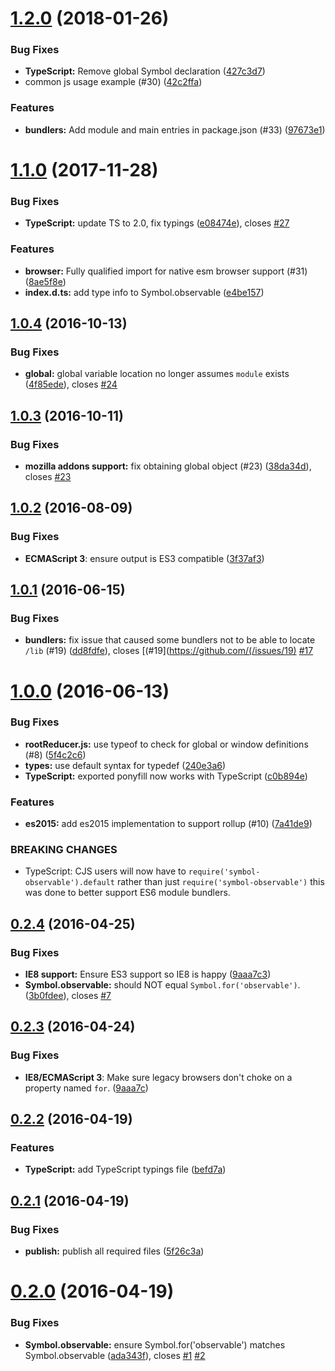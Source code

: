 <a name="1.2.0"></a>
# [1.2.0](https://github.com/blesh/symbol-observable/compare/1.1.0...v1.2.0) (2018-01-26)


### Bug Fixes

* **TypeScript:** Remove global Symbol declaration ([427c3d7](https://github.com/blesh/symbol-observable/commit/427c3d7))
* common js usage example (#30) ([42c2ffa](https://github.com/blesh/symbol-observable/commit/42c2ffa))


### Features

* **bundlers:** Add module and main entries in package.json (#33) ([97673e1](https://github.com/blesh/symbol-observable/commit/97673e1))



<a name="1.1.0"></a>
# [1.1.0](https://github.com/blesh/symbol-observable/compare/1.0.4...v1.1.0) (2017-11-28)


### Bug Fixes

* **TypeScript:** update TS to 2.0, fix typings ([e08474e](https://github.com/blesh/symbol-observable/commit/e08474e)), closes [#27](https://github.com/blesh/symbol-observable/issues/27)


### Features

* **browser:** Fully qualified import for native esm browser support (#31) ([8ae5f8e](https://github.com/blesh/symbol-observable/commit/8ae5f8e))
* **index.d.ts:** add type info to Symbol.observable ([e4be157](https://github.com/blesh/symbol-observable/commit/e4be157))



<a name="1.0.4"></a>
## [1.0.4](https://github.com/blesh/symbol-observable/compare/1.0.3...v1.0.4) (2016-10-13)


### Bug Fixes

* **global:** global variable location no longer assumes `module` exists ([4f85ede](https://github.com/blesh/symbol-observable/commit/4f85ede)), closes [#24](https://github.com/blesh/symbol-observable/issues/24)



<a name="1.0.3"></a>
## [1.0.3](https://github.com/blesh/symbol-observable/compare/1.0.2...v1.0.3) (2016-10-11)


### Bug Fixes

* **mozilla addons support:** fix obtaining global object (#23) ([38da34d](https://github.com/blesh/symbol-observable/commit/38da34d)), closes [#23](https://github.com/blesh/symbol-observable/issues/23)



<a name="1.0.2"></a>
## [1.0.2](https://github.com/blesh/symbol-observable/compare/1.0.1...v1.0.2) (2016-08-09)

### Bug Fixes

* **ECMAScript 3**: ensure output is ES3 compatible ([3f37af3](https://github.com/blesh/symbol-observable/commit/3f37af3))



<a name="1.0.1"></a>
## [1.0.1](https://github.com/blesh/symbol-observable/compare/1.0.0...v1.0.1) (2016-06-15)


### Bug Fixes

* **bundlers:** fix issue that caused some bundlers not to be able to locate `/lib` (#19) ([dd8fdfe](https://github.com/blesh/symbol-observable/commit/dd8fdfe)), closes [(#19](https://github.com/(/issues/19) [#17](https://github.com/blesh/symbol-observable/issues/17)



<a name="1.0.0"></a>
# [1.0.0](https://github.com/blesh/symbol-observable/compare/0.2.4...v1.0.0) (2016-06-13)


### Bug Fixes

* **rootReducer.js:** use typeof to check for global or window definitions (#8) ([5f4c2c6](https://github.com/blesh/symbol-observable/commit/5f4c2c6))
* **types:** use default syntax for typedef ([240e3a6](https://github.com/blesh/symbol-observable/commit/240e3a6))
* **TypeScript:** exported ponyfill now works with TypeScript ([c0b894e](https://github.com/blesh/symbol-observable/commit/c0b894e))

### Features

* **es2015:** add es2015 implementation to support rollup (#10) ([7a41de9](https://github.com/blesh/symbol-observable/commit/7a41de9))


### BREAKING CHANGES

* TypeScript: CJS users will now have to `require('symbol-observable').default` rather than just `require('symbol-observable')` this was done to better support ES6 module bundlers.



<a name="0.2.4"></a>
## [0.2.4](https://github.com/blesh/symbol-observable/compare/0.2.2...v0.2.4) (2016-04-25)


### Bug Fixes

* **IE8 support:** Ensure ES3 support so IE8 is happy ([9aaa7c3](https://github.com/blesh/symbol-observable/commit/9aaa7c3))
* **Symbol.observable:** should NOT equal `Symbol.for('observable')`. ([3b0fdee](https://github.com/blesh/symbol-observable/commit/3b0fdee)), closes [#7](https://github.com/blesh/symbol-observable/issues/7)



<a name="0.2.3"></a>
## [0.2.3](https://github.com/blesh/symbol-observable/compare/0.2.3...v0.2.3) (2016-04-24)

### Bug Fixes

- **IE8/ECMAScript 3**: Make sure legacy browsers don't choke on a property named `for`. ([9aaa7c](https://github.com/blesh/symbol-observable/9aaa7c))


<a name="0.2.2"></a>
## [0.2.2](https://github.com/sindresorhus/symbol-observable/compare/0.2.1...v0.2.2) (2016-04-19)

### Features

* **TypeScript:** add TypeScript typings file ([befd7a](https://github.com/sindresorhus/symbol-observable/commit/befd7a))


<a name="0.2.1"></a>
## [0.2.1](https://github.com/sindresorhus/symbol-observable/compare/0.2.0...v0.2.1) (2016-04-19)


### Bug Fixes

* **publish:** publish all required files ([5f26c3a](https://github.com/sindresorhus/symbol-observable/commit/5f26c3a))



<a name="0.2.0"></a>
# [0.2.0](https://github.com/sindresorhus/symbol-observable/compare/v0.1.0...v0.2.0) (2016-04-19)


### Bug Fixes

* **Symbol.observable:** ensure Symbol.for(\'observable\') matches Symbol.observable ([ada343f](https://github.com/sindresorhus/symbol-observable/commit/ada343f)), closes [#1](https://github.com/sindresorhus/symbol-observable/issues/1) [#2](https://github.com/sindresorhus/symbol-observable/issues/2)
